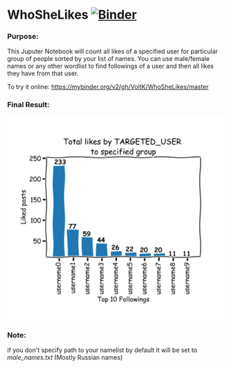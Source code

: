 # WhoSheLikes [![Binder](https://mybinder.org/badge_logo.svg)](https://mybinder.org/v2/gh/VoltK/WhoSheLikes/master)

### Purpose:

This Juputer Notebook will count all likes of a specified user for particular group of people sorted by your list of names.
You can use male/female names or any other wordlist to find followings of a user and then all likes they have from that user.

To try it online:
https://mybinder.org/v2/gh/VoltK/WhoSheLikes/master

### Final Result:

![final](example.png)

### Note:

if you don't specify path to your namelist by default it will be set to *male_names.txt* (Mostly Russian names)

